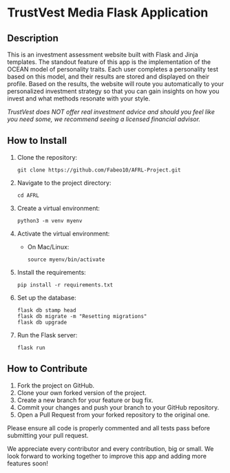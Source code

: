 # TrustVest Media Flask Application

## Description

This is an investment assessment website built with Flask and Jinja templates. The standout feature of this app is the implementation of the OCEAN model of personality traits. Each user completes a personality test based on this model, and their results are stored and displayed on their profile. Based on the results, the website will route you automatically to your personalized investment strategy so that you can gain insights on how you invest and what methods resonate with your style. 

*TrustVest does NOT offer real investment advice and should you feel like you need some, we recommend seeing a licensed financial advisor.*

## How to Install

1. Clone the repository:
   ```
   git clone https://github.com/Fabeo10/AFRL-Project.git
   ```

2. Navigate to the project directory:
   ```
   cd AFRL
   ```

3. Create a virtual environment:
   ```
   python3 -m venv myenv
   ```

4. Activate the virtual environment:
   - On Mac/Linux:
     ```
     source myenv/bin/activate
     ```

5. Install the requirements:
   ```
   pip install -r requirements.txt
   ```

6. Set up the database:
   ```
   flask db stamp head
   flask db migrate -m "Resetting migrations"
   flask db upgrade
   ```

7. Run the Flask server:
   ```
   flask run
   ```

## How to Contribute

1. Fork the project on GitHub.
2. Clone your own forked version of the project.
3. Create a new branch for your feature or bug fix.
4. Commit your changes and push your branch to your GitHub repository.
5. Open a Pull Request from your forked repository to the original one.

Please ensure all code is properly commented and all tests pass before submitting your pull request.

We appreciate every contributor and every contribution, big or small. We look forward to working together to improve this app and adding more features soon!
